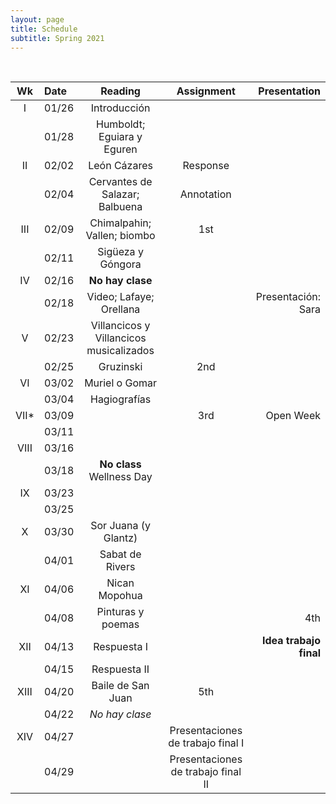 ```yaml
---
layout: page
title: Schedule
subtitle: Spring 2021
---
```


<br>

| Wk | Date | Reading | Assignment | Presentation|
|:------:|:------|:--------:|:------:|----:|
|     I | 01/26 | Introducción | | |
|       | 01/28 | Humboldt; Eguiara y Eguren| | |
|    II | 02/02 | León Cázares | Response |  |
|       | 02/04 | Cervantes de Salazar; Balbuena  | Annotation |  |
| III   | 02/09 | Chimalpahin; Vallen; biombo | 1st | |
|       | 02/11 | Sigüeza y Góngora | |  |
|  IV   | 02/16 | **No hay clase** | | |
|       | 02/18 | Video; Lafaye; Orellana | | Presentación: Sara |
| V     | 02/23 | Villancicos y Villancicos musicalizados |  | |
|       | 02/25 | Gruzinski | 2nd |  |
| VI    | 03/02 | Muriel o Gomar| | |
|       | 03/04 | Hagiografías | | |
| VII*  | 03/09 | | 3rd | Open Week |
|       | 03/11 | | | |
| VIII  | 03/16 | | | |
|       | 03/18 | **No class**   Wellness Day|
|  IX   | 03/23 | |  | |
|       | 03/25 | | | |
| X     | 03/30 |Sor Juana (y Glantz) | | |
|       | 04/01 | Sabat de Rivers | | |
| XI    | 04/06 | Nican Mopohua | | |
|       | 04/08 | Pinturas y poemas | | 4th |
| XII   | 04/13 | Respuesta I | | **Idea trabajo final** |
|       | 04/15 | Respuesta II | |  |
|  XIII | 04/20 | Baile de San Juan | 5th | |
|       | 04/22 | *No hay clase* |  |  |
|  XIV  | 04/27 | | Presentaciones de trabajo final I  | |
|       | 04/29 | | Presentaciones de trabajo final II | |
